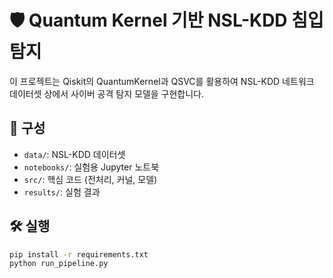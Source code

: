 # 🛡️ Quantum Kernel 기반 NSL-KDD 침입 탐지

이 프로젝트는 Qiskit의 QuantumKernel과 QSVC를 활용하여 NSL-KDD 네트워크 데이터셋 상에서 사이버 공격 탐지 모델을 구현합니다.

## 📁 구성
- `data/`: NSL-KDD 데이터셋
- `notebooks/`: 실험용 Jupyter 노트북
- `src/`: 핵심 코드 (전처리, 커널, 모델)
- `results/`: 실험 결과

## 🛠️ 실행
```bash
pip install -r requirements.txt
python run_pipeline.py

